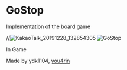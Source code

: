 # GoStop

Implementation of the board game

//![KakaoTalk_20191228_132854305](https://user-images.githubusercontent.com/51282861/71538892-5c525200-2976-11ea-944a-0dfa2ccd373a.png)
![GoStop](https://user-images.githubusercontent.com/51282861/71545270-a9f9a980-29cc-11ea-9e9e-e213ebf40531.png)

In Game

Made by ydk1104, [you4rin](https://github.com/you4rin)
